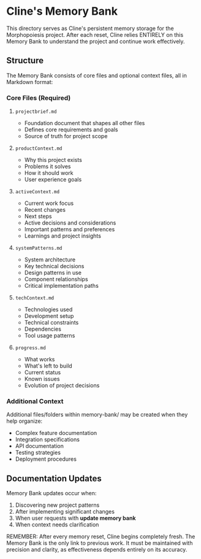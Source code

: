 # Cline's Memory Bank

This directory serves as Cline's persistent memory storage for the Morphopoiesis project. After each reset, Cline relies ENTIRELY on this Memory Bank to understand the project and continue work effectively.

## Structure

The Memory Bank consists of core files and optional context files, all in Markdown format:

### Core Files (Required)
1. `projectbrief.md`
   - Foundation document that shapes all other files
   - Defines core requirements and goals
   - Source of truth for project scope

2. `productContext.md`
   - Why this project exists
   - Problems it solves
   - How it should work
   - User experience goals

3. `activeContext.md`
   - Current work focus
   - Recent changes
   - Next steps
   - Active decisions and considerations
   - Important patterns and preferences
   - Learnings and project insights

4. `systemPatterns.md`
   - System architecture
   - Key technical decisions
   - Design patterns in use
   - Component relationships
   - Critical implementation paths

5. `techContext.md`
   - Technologies used
   - Development setup
   - Technical constraints
   - Dependencies
   - Tool usage patterns

6. `progress.md`
   - What works
   - What's left to build
   - Current status
   - Known issues
   - Evolution of project decisions

### Additional Context
Additional files/folders within memory-bank/ may be created when they help organize:
- Complex feature documentation
- Integration specifications
- API documentation
- Testing strategies
- Deployment procedures

## Documentation Updates

Memory Bank updates occur when:
1. Discovering new project patterns
2. After implementing significant changes
3. When user requests with **update memory bank**
4. When context needs clarification

REMEMBER: After every memory reset, Cline begins completely fresh. The Memory Bank is the only link to previous work. It must be maintained with precision and clarity, as effectiveness depends entirely on its accuracy.
